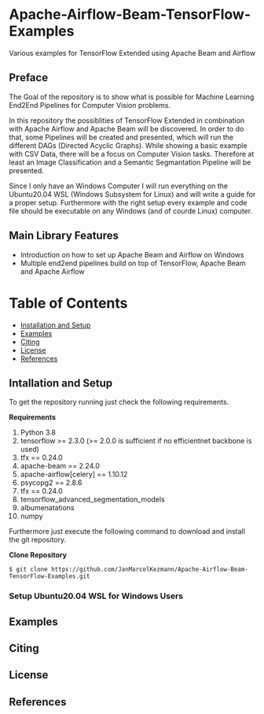 # Apache-Airflow-Beam-TensorFlow-Examples
Various examples for TensorFlow Extended using Apache Beam and Airflow

## Preface

<p>The Goal of the repository is to show what is possible for Machine Learning End2End Pipelines for Computer Vision problems.</p>
<p>In this repository the possiblities of TensorFlow Extended in combination with Apache Airflow and Apache Beam will be discovered. In order to do that, some Pipelines will be created and presented, which will run the different DAGs (Directed Acyclic Graphs). While showing a basic example with CSV Data, there will be a focus on Computer Vision tasks. Therefore at least an Image Classification and a Semantic Segmantation Pipeline will be presented.</p>
<p>Since I only have an Windows Computer I will run everything on the Ubuntu20.04 WSL (Windows Subsystem for Linux) and will write a guide for a proper setup. Furthermore with the right setup every example and code file should be executable on any Windows (and of courde Linux) computer.</p>

## Main Library Features

 - Introduction on how to set up Apache Beam and Airflow on Windows
 - Multiple end2end pipelines build on top of TensorFlow, Apache Beam and Apache Airflow
 
# Table of Contents

 - [Installation and Setup](#installation-and-setup)
 - [Examples](#examples)
 - [Citing](#citing)
 - [License](#license)
 - [References](#references)
 
## Intallation and Setup

<p>To get the repository running just check the following requirements.</p>

**Requirements**
1) Python 3.8
2) tensorflow >= 2.3.0 (>= 2.0.0 is sufficient if no efficientnet backbone is used)
3) tfx == 0.24.0
4) apache-beam == 2.24.0
5) apache-airflow[celery] == 1.10.12
6) psycopg2 == 2.8.6
7) tfx == 0.24.0
8) tensorflow_advanced_segmentation_models
9) albumenatations
10) numpy

<p>Furthermore just execute the following command to download and install the git repository.</p>

**Clone Repository**

    $ git clone https://github.com/JanMarcelKezmann/Apache-Airflow-Beam-TensorFlow-Examples.git


### Setup Ubuntu20.04 WSL for Windows Users

## Examples

## Citing

## License

## References

